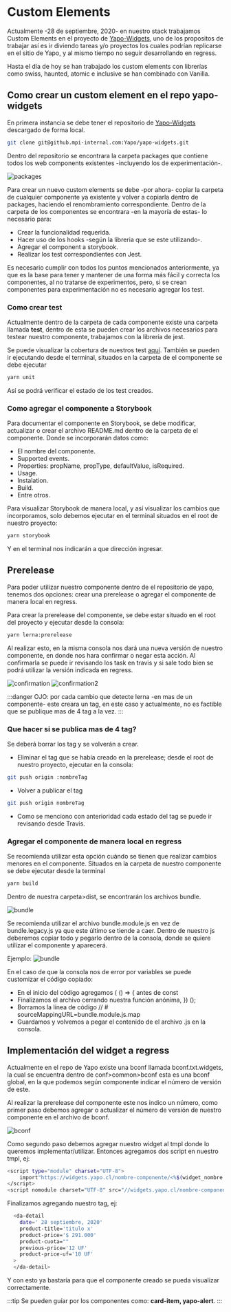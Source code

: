# Custom Elements

Actualmente -28 de septiembre, 2020- en nuestro stack trabajamos Custom Elements en el proyecto de [Yapo-Widgets](https://github.mpi-internal.com/Yapo/yapo-widgets), uno de los propositos de trabajar así es ir diviendo tareas y/o proyectos los cuales podrían replicarse en el sitio de Yapo, y al mismo tiempo no seguir desarrollando en regress.

Hasta el día de hoy se han trabajado los custom elements con librerías como swiss, haunted, atomic e inclusive se han combinado con Vanilla.

## Como crear un custom element en el repo yapo-widgets

En primera instancia se debe tener el repositorio de [Yapo-Widgets](https://github.mpi-internal.com/Yapo/yapo-widgets) descargado de forma local. 

``` bash
git clone git@github.mpi-internal.com:Yapo/yapo-widgets.git
```
Dentro del repositorio se encontrara la carpeta packages que contiene todos los web components existentes -incluyendo los de experimentación-.

![packages](~@source/assets/custom-elements/packages.png)

Para crear un nuevo custom elements se debe -por ahora- copiar la carpeta de cualquier componente ya existente y volver a copiarla dentro de packages, haciendo el renombramiento correspondiente.
Dentro de la carpeta de los componentes se encontrara -en la mayoría de estas- lo necesario para:
* Crear la funcionalidad requerida.
* Hacer uso de los hooks -según la libreria que se este utilizando-.
* Agregar el component a storybook.
* Realizar los test correspondientes con Jest.

Es necesario cumplir con todos los puntos mencionados anteriormente, ya que es la base para tener y mantener de una forma más fácil y correcta los componentes, al no tratarse de experimentos, pero, si se crean componentes para experimentación no es necesario agregar los test.

### Como crear test

Actualmente dentro de la carpeta de cada componente existe una carpeta llamada **test**, dentro de esta se pueden crear los archivos necesarios para testear nuestro componente, trabajamos con la librería de jest.

Se puede visualizar la cobertura de nuestros test [aquí](https://quality-gate.mpi-internal.com/#/Yapo/yapo-widgets/3068676). También se pueden ir ejecutando desde el terminal, situados en la carpeta de el componente se debe ejecutar 
```bash
yarn unit
```
Así se podrá verificar el estado de los test creados.

### Como agregar el componente a Storybook

Para documentar el componente en Storybook, se debe modificar, actualizar o crear el archivo README.md dentro de la carpeta de el componente.
Donde se incorporarán datos como: 
* El nombre del componente.
* Supported events.
* Properties: propName, propType, defaultValue, isRequired.
* Usage.
* Instalation.
* Build.
* Entre otros.

Para visualizar Storybook de manera local, y así visualizar los cambios que incorporamos, solo debemos ejecutar en el terminal situados en el root de nuestro proyecto:
```bash
yarn storybook
```
Y en el terminal nos indicarán a que dirección ingresar.

## Prerelease

Para poder utilizar nuestro componente dentro de el repositorio de yapo, tenemos dos opciones: crear una prerelease o agregar el componente de manera local en regress.

Para crear la prerelease del componente, se debe estar situado en el root del proyecto y ejecutar desde la consola:
```bash
yarn lerna:prerelease
```
Al realizar esto, en la misma consola nos dará una nueva versión de nuestro componente, en donde nos hara confirmar o negar esta acción. Al confirmarla se puede ir revisando los task en travis y si sale todo bien se podrá utilizar la versión indicada en regress.

![confirmation](~@source/assets/custom-elements/prerelease/confirmation.png)
![confirmation2](~@source/assets/custom-elements/prerelease/confirmation2.png)

:::danger
OJO: por cada cambio que detecte lerna -en mas de un componente- este creara un tag, en este caso y actualmente, no es factible que se publique mas de 4 tag a la vez.
:::

### Que hacer si se publica mas de 4 tag?

Se deberá borrar los tag y se volverán a crear.
* Eliminar el tag que se había creado en la prerelease; desde el root de nuestro proyecto, ejecutar en la consola:
```bash
git push origin :nombreTag 
```
* Volver a publicar el tag
```bash
git push origin nombreTag
```
* Como se menciono con anterioridad cada estado del tag se puede ir revisando desde Travis.

### Agregar el componente de manera local en regress

Se recomienda utilizar esta opción cuándo se tienen que realizar cambios menores en el componente.
Situados en la carpeta de nuestro componente se debe ejecutar desde la terminal
```bash
yarn build
```

Dentro de nuestra carpeta>dist, se encontrarán los archivos bundle.

![bundle](~@source/assets/custom-elements/prerelease/bundle.png)

Se recomienda utilizar el archivo bundle.module.js en vez de bundle.legacy.js ya que este último se tiende a caer.
Dentro de nuestro js deberemos copiar todo y pegarlo dentro de la consola, donde se quiere utilizar el componente y aparecerá.

Ejemplo:
![bundle](~@source/assets/custom-elements/prerelease/componenteLocal.png)

En el caso de que la consola nos de error por variables se puede customizar el código copiado:
* En el inicio del código agregamos ( () => { antes de const
* Finalizamos el archivo cerrando nuestra función anónima, }) ();
* Borramos la línea de código // # sourceMappingURL=bundle.module.js.map
* Guardamos y volvemos a pegar el contenido de el archivo .js en la consola.


## Implementación del widget a regress

Actualmente en el repo de Yapo existe una bconf llamada bconf.txt.widgets, la cual se encuentra dentro de conf>common>bconf esta es una bconf global, en la que podemos según componente indicar el número de versión de este.

Al realizar la prerelease del componente este nos indico un número, como primer paso debemos agregar o actualizar el número de versión de nuestro componente en el archivo de bconf.

![bconf](~@source/assets/custom-elements/bconf.png)

Como segundo paso debemos agregar nuestro widget al tmpl donde lo queremos implementar/utilizar.
Entonces agregamos dos script en nuestro tmpl, ej:

``` bash
<script type="module" charset="UTF-8">
	import"https://widgets.yapo.cl/nombre-componente/<%$(widget_nombre.version)%>/bundle.module.js"
</script>
<script nomodule charset="UTF-8" src="//widgets.yapo.cl/nombre-componente/<%$(widget_nombre.version)%>/bundle.legacy.js"></script>
```

Finalizamos agregando nuestro tag, ej:

``` bash
  <da-detail
    date=' 28 septiembre, 2020'
    product-title='titulo x'
    product-price='$ 291.000'
    product-cuota=""
    previous-price='12 UF'
    product-price-uf='10 UF'
  >
  </da-detail>
```

Y con esto ya bastaría para que el componente creado se pueda visualizar correctamente.

:::tip
Se pueden guíar por los componentes como: **card-item, yapo-alert**.
:::